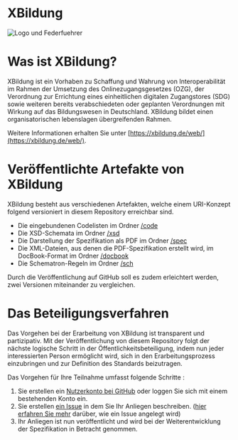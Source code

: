 # XBildung

![Logo und Federfuehrer](https://xbildung.de/events/images/logo_und_federfuehrer.png)


# Was ist XBildung?

XBildung ist ein Vorhaben zu Schaffung und Wahrung von Interoperabilität im Rahmen der Umsetzung des Onlinezugangsgesetzes (OZG), der Verordnung zur Errichtung eines einheitlichen digitalen Zugangstores (SDG) sowie weiteren bereits verabschiedeten oder geplanten Verordnungen mit Wirkung auf das Bildungswesen in Deutschland. XBildung bildet einen organisatorischen lebenslagen übergreifenden Rahmen.

Weitere Informationen erhalten Sie unter [https://xbildung.de/web/](https://xbildung.de/web/).


# Veröffentlichte Artefakte von XBildung

XBildung besteht aus verschiedenen Artefakten, welche einem URI-Konzept folgend versioniert in diesem Repository erreichbar sind. 

* Die eingebundenen Codelisten im Ordner [/code](https://github.com/OZG-TFBildung/XBildung/tree/main/code)
* Die XSD-Schemata im Ordner [/xsd](https://github.com/OZG-TFBildung/XBildung/tree/main/xsd)
* Die Darstellung der Spezifikation als PDF im Ordner [/spec](https://github.com/OZG-TFBildung/XBildung/tree/main/spec)
* Die XML-Dateien, aus denen die PDF-Spezifikation erstellt wird, im DocBook-Format im Ordner [/docbook](https://github.com/OZG-TFBildung/XBildung/tree/main/docbook)
* Die Schematron-Regeln im Ordner [/sch](https://github.com/OZG-TFBildung/XBildung/tree/main/sch)

Durch die Veröffentlichung auf GitHub soll es zudem erleichtert werden, zwei Versionen miteinander zu vergleichen.


# Das Beteiligungsverfahren

Das Vorgehen bei der Erarbeitung von XBildung ist transparent und partizipativ. Mit der Veröffentlichung von diesem Repository folgt der nächste logische Schritt in der Öffentlichkeitsbeteiligung, indem nun jeder interessierten Person ermöglicht wird, sich in den Erarbeitungsprozess einzubringen und  zur Definition des Standards beizutragen. 

Das Vorgehen für Ihre Teilnahme umfasst folgende Schritte :

1. Sie erstellen ein [Nutzerkonto bei GitHub](https://github.com/join?ref_cta=Sign+up) oder loggen Sie sich mit einem bestehenden Konto ein.
2. Sie erstellen [ein Issue](https://github.com/OZG-TFBildung/XBildung/issues/new/choose) in dem Sie Ihr Anliegen beschreiben. ([hier erfahren Sie mehr](http://www.xhochschule.de/web/node/28) darüber, wie ein Issue angelegt wird) 
3. Ihr Anliegen ist nun veröffentlicht und wird bei der Weiterentwicklung der Spezifikation in Betracht genommen.
